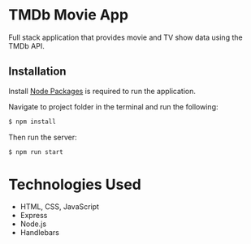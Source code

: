 # TMDb Movie App

Full stack application that provides movie and TV show data using the TMDb API.

## Installation

Install [Node Packages](https://www.npmjs.com/get-npm) is required to run the application.

Navigate to project folder in the terminal and run the following:

```bash
$ npm install
```

Then run the server:

```bash
$ npm run start
```

# Technologies Used

- HTML, CSS, JavaScript
- Express
- Node.js
- Handlebars
